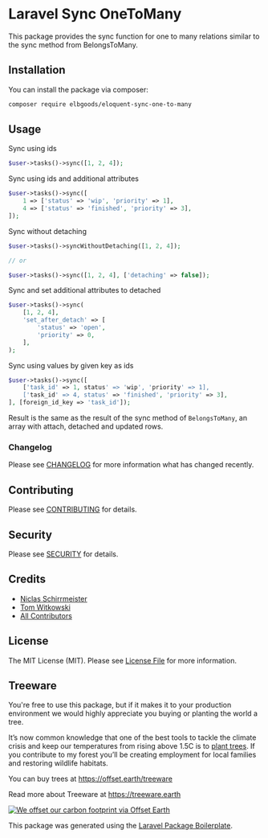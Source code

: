 # Laravel Sync OneToMany

This package provides the sync function for one to many relations similar to the sync method from BelongsToMany.

## Installation

You can install the package via composer:

```bash
composer require elbgoods/eloquent-sync-one-to-many
```

## Usage

Sync using ids
``` php
$user->tasks()->sync([1, 2, 4]);
```

Sync using ids and additional attributes
``` php
$user->tasks()->sync([
    1 => ['status' => 'wip', 'priority' => 1],
    4 => ['status' => 'finished', 'priority' => 3],
]);
```

Sync without detaching
``` php
$user->tasks()->syncWithoutDetaching([1, 2, 4]);

// or

$user->tasks()->sync([1, 2, 4], ['detaching' => false]);
```
Sync and set additional attributes to detached 
``` php
$user->tasks()->sync(
    [1, 2, 4],
    'set_after_detach' => [
        'status' => 'open',
        'priority' => 0,
    ],
);
```

Sync using values by given key as ids
``` php
$user->tasks()->sync([
    ['task_id' => 1, status' => 'wip', 'priority' => 1],
    ['task_id' => 4, status' => 'finished', 'priority' => 3],
], [foreign_id_key => 'task_id']);
```

Result is the same as the result of the sync method of `BelongsToMany`, an array with attach, detached and updated rows.

### Changelog

Please see [CHANGELOG](CHANGELOG.md) for more information what has changed recently.

## Contributing

Please see [CONTRIBUTING](CONTRIBUTING.md) for details.

## Security

Please see [SECURITY](SECURITY.md) for details.

## Credits

- [Niclas Schirrmeister](https://github.com/eisfeuer)
- [Tom Witkowski](https://github.com/gummibeer)
- [All Contributors](../../contributors)

## License

The MIT License (MIT). Please see [License File](LICENSE.md) for more information.

## Treeware

You're free to use this package, but if it makes it to your production environment we would highly appreciate you buying or planting the world a tree.

It’s now common knowledge that one of the best tools to tackle the climate crisis and keep our temperatures from rising above 1.5C is to [plant trees](https://www.bbc.co.uk/news/science-environment-48870920). If you contribute to my forest you’ll be creating employment for local families and restoring wildlife habitats.

You can buy trees at https://offset.earth/treeware

Read more about Treeware at https://treeware.earth

[![We offset our carbon footprint via Offset Earth](https://toolkit.offset.earth/carbonpositiveworkforce/badge/5e186e68516eb60018c5172b?black=true&landscape=true)](https://offset.earth/treeware)

This package was generated using the [Laravel Package Boilerplate](https://laravelpackageboilerplate.com).
